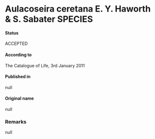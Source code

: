 Aulacoseira ceretana E. Y. Haworth & S. Sabater SPECIES
=======

#### Status
ACCEPTED

#### According to
The Catalogue of Life, 3rd January 2011

#### Published in
null

#### Original name
null

### Remarks
null